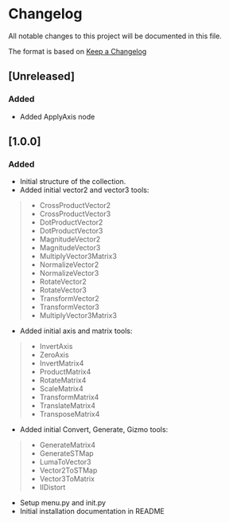 # Changelog
All notable changes to this project will be documented in this file.

The format is based on [Keep a Changelog](http://keepachangelog.com/en/1.0.0/)

## [Unreleased]

### Added
- Added ApplyAxis node


## [1.0.0]

### Added
- Initial structure of the collection.
- Added initial vector2 and vector3 tools:
>- CrossProductVector2
>- CrossProductVector3
>- DotProductVector2
>- DotProductVector3
>- MagnitudeVector2
>- MagnitudeVector3
>- MultiplyVector3Matrix3
>- NormalizeVector2
>- NormalizeVector3
>- RotateVector2
>- RotateVector3
>- TransformVector2
>- TransformVector3
>- MultiplyVector3Matrix3
- Added initial axis and matrix tools:
>- InvertAxis
>- ZeroAxis
>- InvertMatrix4
>- ProductMatrix4
>- RotateMatrix4
>- ScaleMatrix4
>- TransformMatrix4
>- TranslateMatrix4
>- TransposeMatrix4
- Added initial Convert, Generate, Gizmo tools:
>- GenerateMatrix4
>- GenerateSTMap
>- LumaToVector3
>- Vector2ToSTMap
>- Vector3ToMatrix
>- IIDistort
- Setup menu.py and init.py
- Initial installation documentation in README
